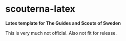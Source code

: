 # scouterna-latex

**Latex template for The Guides and Scouts of Sweden**

This is very much not official. Also not fit for release.
